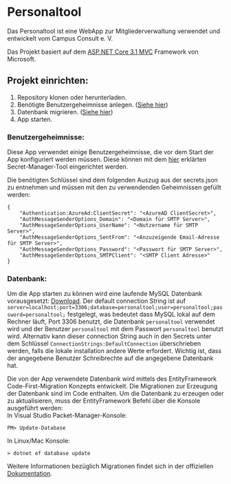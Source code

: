 # Personaltool

Das Personaltool ist eine WebApp zur Mitgliederverwaltung verwendet und entwickelt vom Campus Consult e. V.

Das Projekt basiert auf dem [ASP.NET Core 3.1 MVC](https://docs.microsoft.com/de-de/aspnet/core/mvc/overview?view=aspnetcore-3.1) Framework von Microsoft.

## Projekt einrichten:

1. Repository klonen oder herunterladen.
2. Benötigte Benutzergeheimnisse anlegen. ([Siehe hier](###Benutzergeheimnisse))
3. Datenbank migrieren. ([Siehe hier](###Datenbank))
4. App starten.

### Benutzergeheimnisse:
Diese App verwendet einige Benutzergeheimnisse, die vor dem Start der App konfiguriert werden müssen. Diese können mit dem [hier](https://docs.microsoft.com/de-de/aspnet/core/security/app-secrets?view=aspnetcore-3.1) erklärten Secret-Manager-Tool eingerichtet werden.

Die benötigten Schlüssel sind dem folgenden Auszug aus der secrets.json zu entnehmen und müssen mit den zu verwendenden Geheimnissen gefüllt werden:

    {
        "Authentication:AzureAd:ClientSecret": "<AzureAD ClientSecret>",
        "AuthMessageSenderOptions_Domain": "<Domain für SMTP Server>",
        "AuthMessageSenderOptions_UserName": "<Nutzername für SMTP Server>",
        "AuthMessageSenderOptions_SentFrom": "<Anzuzeigende Email-Adresse für SMTP Server>",
        "AuthMessageSenderOptions_Password": "<Passwort für SMTP Server>",
        "AuthMessageSenderOptions_SMTPClient": "<SMTP Client Adresse>"
    }

### Datenbank:
Um die App starten zu können wird eine laufende MySQL Datenbank vorausgesetzt: [Download](https://dev.mysql.com/downloads/mysql/). Der default connection String ist auf `server=localhost;port=3306;database=personaltool;user=personaltool;password=personaltool;` festgelegt, was bedeutet dass MySQL lokal auf dem Rechner läuft, Port 3306 benutzt, die Datenbank `personaltool` verwendet wird und der Benutzer `personaltool` mit dem Passwort `personaltool` benutzt wird. Alternativ kann dieser connection String auch in den Secrets unter dem Schlüssel `ConnectionStrings:DefaultConnection` überschrieben werden, falls die lokale installation andere Werte erfordert. Wichtig ist, dass der angegebene Benutzer Schreibrechte auf die angegebene Datenbank hat.

Die von der App verwendete Datenbank wird mittels des EntityFramework Code-First-Migration Konzepts entwickelt. Die Migrationen zur Erzeugung der Datenbank sind im Code enthalten. Um die Datenbank zu erzeugen oder zu aktualisieren, muss der EntityFramework Befehl über die Konsole ausgeführt werden:  
In Visual Studio Packet-Manager-Konsole:

`PM> Update-Database`

In Linux/Mac Konsole:

`> dotnet ef database update`

Weitere Informationen bezüglich Migrationen findet sich in der offiziellen [Dokumentation](https://docs.microsoft.com/en-us/ef/core/managing-schemas/migrations/).
